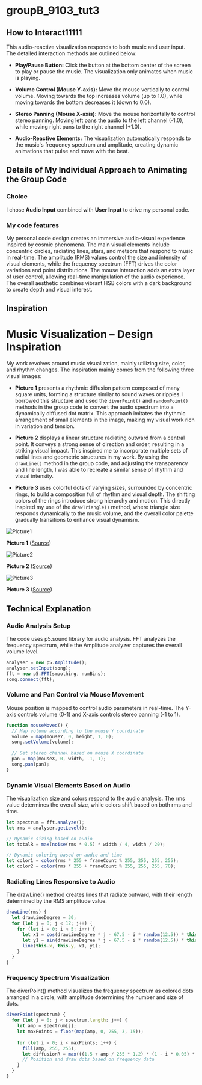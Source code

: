 # groupB_9103_tut3

## How to Interact11111

This audio-reactive visualization responds to both music and user input. The detailed interaction methods are outlined below:

- **Play/Pause Button:** Click the button at the bottom center of the screen to play or pause the music. The visualization only animates when music is playing.

- **Volume Control (Mouse Y-axis):** Move the mouse vertically to control volume. Moving towards the top increases volume (up to 1.0), while moving towards the bottom decreases it (down to 0.0).

- **Stereo Panning (Mouse X-axis):** Move the mouse horizontally to control stereo panning. Moving left pans the audio to the left channel (-1.0), while moving right pans to the right channel (+1.0).

- **Audio-Reactive Elements:** The visualization automatically responds to the music's frequency spectrum and amplitude, creating dynamic animations that pulse and move with the beat.

## Details of My Individual Approach to Animating the Group Code

### Choice
I chose **Audio Input** combined with **User Input** to drive my personal code.

### My code features
My personal code design creates an immersive audio-visual experience inspired by cosmic phenomena. The main visual elements include concentric circles, radiating lines, stars, and meteors that respond to music in real-time. The amplitude (RMS) values control the size and intensity of visual elements, while the frequency spectrum (FFT) drives the color variations and point distributions. The mouse interaction adds an extra layer of user control, allowing real-time manipulation of the audio experience. The overall aesthetic combines vibrant HSB colors with a dark background to create depth and visual interest.

## Inspiration
# Music Visualization – Design Inspiration

My work revolves around music visualization, mainly utilizing size, color, and rhythm changes. The inspiration mainly comes from the following three visual images:

- **Picture 1** presents a rhythmic diffusion pattern composed of many square units, forming a structure similar to sound waves or ripples. I borrowed this structure and used the `diverPoint()` and `randomPoint()` methods in the group code to convert the audio spectrum into a dynamically diffused dot matrix. This approach imitates the rhythmic arrangement of small elements in the image, making my visual work rich in variation and tension.

- **Picture 2** displays a linear structure radiating outward from a central point. It conveys a strong sense of direction and order, resulting in a striking visual impact. This inspired me to incorporate multiple sets of radial lines and geometric structures in my work. By using the `drawLine()` method in the group code, and adjusting the transparency and line length, I was able to recreate a similar sense of rhythm and visual intensity.

- **Picture 3** uses colorful dots of varying sizes, surrounded by concentric rings, to build a composition full of rhythm and visual depth. The shifting colors of the rings introduce strong hierarchy and motion. This directly inspired my use of the `drawTriangle()` method, where triangle size responds dynamically to the music volume, and the overall color palette gradually transitions to enhance visual dynamism.

![Picture1](ReadmeImages/Picture1.jpg)

**Picture 1** ([Source](https://www.pinterest.com/pin/1477812373483954/))

![Picture2](ReadmeImages/Picture2.png)

**Picture 2** ([Source](https://www.amazon.com/FINGERINSPIRE-Starburst-Stencils-11-8x11-8-Painting/dp/B0B8234XNW/ref=asc_df_B0B8234XNW?tag=ushpadpinde-20&hvdev=c&hvpone=626752247357&hvptwo=2680081096481&hvqmt=4260608469520&hvadid=4672955233506&psc=1&pp=0&epik=dj0yJnU9cVV0bUlXWndtTl9QcmtaOGVCWFpHcTFxMlIwQWpjUmsmcD0xJm49XzFHN1FZZmZiZHViNEtILVVIcUJPdyZ0PUFBQUFBR2hMdmE4))

![Picture3](ReadmeImages/Picture3.jpg)

**Picture 3** ([Source](https://www.pinterest.com/pin/68748368248/))

## Technical Explanation

### Audio Analysis Setup
The code uses p5.sound library for audio analysis. FFT analyzes the frequency spectrum, while the Amplitude analyzer captures the overall volume level.

```javascript
analyser = new p5.Amplitude();
analyser.setInput(song);
fft = new p5.FFT(smoothing, numBins);
song.connect(fft);
```

### Volume and Pan Control via Mouse Movement
Mouse position is mapped to control audio parameters in real-time. The Y-axis controls volume (0-1) and X-axis controls stereo panning (-1 to 1).

```javascript
function mouseMoved() {
  // Map volume according to the mouse Y coordinate
  volume = map(mouseY, 0, height, 1, 0);
  song.setVolume(volume);
  
  // Set stereo channel based on mouse X coordinate
  pan = map(mouseX, 0, width, -1, 1);
  song.pan(pan);
}
```

### Dynamic Visual Elements Based on Audio
The visualization size and colors respond to the audio analysis. The rms value determines the overall size, while colors shift based on both rms and time.

```javascript
let spectrum = fft.analyze();
let rms = analyser.getLevel();

// Dynamic sizing based on audio
let totalR = max(noise(rms * 0.5) * width / 4, width / 20);

// Dynamic coloring based on audio and time
let color1 = color(rms * 255 + frameCount % 255, 255, 255, 255);
let color2 = color(rms * 255 + frameCount % 255, 255, 255, 70);
```

### Radiating Lines Responsive to Audio
The drawLine() method creates lines that radiate outward, with their length determined by the RMS amplitude value.

```javascript
drawLine(rms) {
  let drawLineDegree = 30;
  for (let j = 0; j < 12; j++) {
    for (let i = 0; i < 5; i++) {
      let x1 = cos(drawLineDegree * j - 67.5 - i * random(12.5)) * this.size * rms * 17 + this.x;
      let y1 = sin(drawLineDegree * j - 67.5 - i * random(12.5)) * this.size * rms * 17 + this.y;
      line(this.x, this.y, x1, y1);
    }
  }
}
```

### Frequency Spectrum Visualization
The diverPoint() method visualizes the frequency spectrum as colored dots arranged in a circle, with amplitude determining the number and size of dots.

```javascript
diverPoint(spectrum) {
  for (let j = 0; j < spectrum.length; j++) {
    let amp = spectrum[j];
    let maxPoints = floor(map(amp, 0, 255, 3, 15));
    
    for (let i = 0; i < maxPoints; i++) {
      fill(amp, 255, 255);
      let diffusionR = max(((1.5 + amp / 255 * 1.2) * (1 - i * 0.05) * 2.5), 2.8);
      // Position and draw dots based on frequency data
    }
  }
}
```


